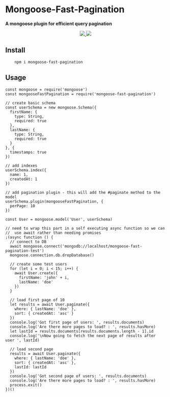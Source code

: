 <p align="center">
  <h1> Mongoose-Fast-Pagination </h1>
  <b>
    A mongoose plugin for efficient query pagination
  </b>
</p>
<p align="center">
  <a href="https://github.com/caffeinated-tech/mongoose-pagination/graphs/contributors" alt="Contributors">
    <img src="https://img.shields.io/github/contributors/caffeinated-tech/mongoose-pagination" />
  </a>
  <a href="https://github.com/caffeinated-tech/mongoose-pagination/test" alt="Tests">
    <img src="https://img.shields.io/nycrc/caffeinated-tech/mongoose-pagination?config=.nycrc&preferredThreshold=lines" />
  </a>
</p>

## Install

```
    npm i mongoose-fast-pagination
```

## Usage

```
const mongoose = require('mongoose')
const mongooseFastPagination = require('mongoose-fast-pagination')

// create basic schema
const userSchema = new mongoose.Schema({
  firstName: {
    type: String,
    required: true
  },
  lastName: {
    type: String,
    required: true
  }
}, {
  timestamps: true
})

// add indexes
userSchema.index({
  name: 1,
  createdAt: 1
})

// add pagination plugin - this will add the #paginate method to the model
userSchema.plugin(mongooseFastPagination, {
  perPage: 10
})

const User = mongoose.model('User', userSchema)

// need to wrap this part in a self executing async function so we can
//  use await rather than needing promises
;(async function () {
  // connect to DB
  await mongoose.connect('mongodb://localhost/mongoose-fast-pagination-test')
  mongoose.connection.db.dropDatabase()

  // create some test users
  for (let i = 0; i < 15; i++) {
    await User.create({
      firstName: 'john' + i,
      lastName: 'doe'
    })
  }

  // load first page of 10
  let results = await User.paginate({
    where: { lastName: 'doe' },
    sort: { createdAt: 'asc' }
  })
  console.log('Got first page of users: ', results.documents)
  console.log('Are there more pages to load? : ', results.hasMore)
  let lastId = results.documents[results.documents.length - 1].id
  console.log('\nNow going to fetch the next page of results after user ', lastId)

  // load second page
  results = await User.paginate({
    where: { lastName: 'doe' },
    sort: { createdAt: 'asc' },
    lastId: lastId
  })
  console.log('Got second page of users: ', results.documents)
  console.log('Are there more pages to load? : ', results.hasMore)
  process.exit()
})()
```
